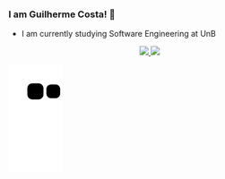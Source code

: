 ### I am Guilherme Costa! 👋

- I am currently studying Software Engineering at UnB

<div align="center">
  <a href="https://github.com/GuilhermeRCost">
  <img height="180em" src="https://github-readme-stats.vercel.app/api?username=GuilhermeRCost&show_icons=true&theme=dark&include_all_commits=true&count_private=true"/>
  <img height="180em" src="https://github-readme-stats.vercel.app/api/top-langs/?username=GuilhermeRCost&layout=compact&langs_count=7&theme=dark"/>
</div>
  
<div>
  
  ![Snake animation](https://github.com/VCOliver/VCOliver/blob/output/github-contribution-grid-snake.svg)
  
</div>

